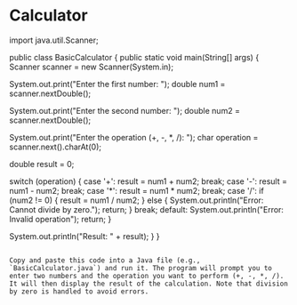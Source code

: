 # Calculator
import java.util.Scanner;

public class BasicCalculator {
    public static void main(String[] args) {
        Scanner scanner = new Scanner(System.in);

   System.out.print("Enter the first number: ");
        double num1 = scanner.nextDouble();

  System.out.print("Enter the second number: ");
        double num2 = scanner.nextDouble();

   System.out.print("Enter the operation (+, -, *, /): ");
        char operation = scanner.next().charAt(0);

   double result = 0;

  switch (operation) {
            case '+':
                result = num1 + num2;
                break;
            case '-':
                result = num1 - num2;
                break;
            case '*':
                result = num1 * num2;
                break;
            case '/':
                if (num2 != 0) {
                    result = num1 / num2;
                } else {
                    System.out.println("Error: Cannot divide by zero.");
                    return;
                }
                break;
            default:
                System.out.println("Error: Invalid operation");
                return;
        }

   System.out.println("Result: " + result);
    }
}
```

Copy and paste this code into a Java file (e.g., `BasicCalculator.java`) and run it. The program will prompt you to enter two numbers and the operation you want to perform (+, -, *, /). It will then display the result of the calculation. Note that division by zero is handled to avoid errors.

